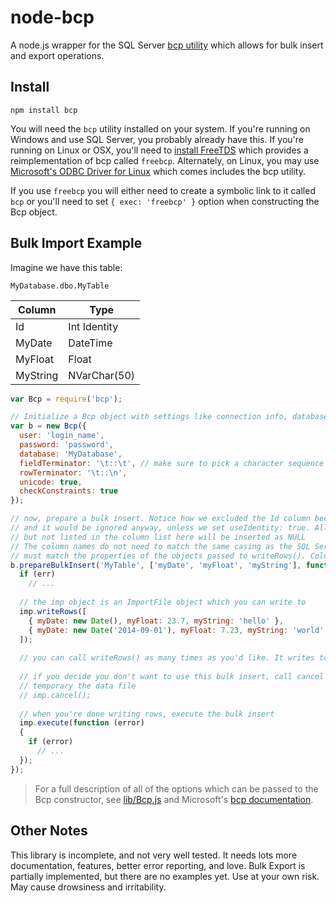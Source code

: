 # node-bcp

A node.js wrapper for the SQL Server [bcp utility](http://msdn.microsoft.com/en-us/library/ms162802.aspx) which allows for bulk insert and export operations.

## Install

    npm install bcp

You will need the `bcp` utility installed on your system. If you're running on Windows and use SQL Server, you probably already have this. If you're running on Linux or OSX, you'll need to [install FreeTDS](http://www.freetds.org/userguide/install.htm) which provides a reimplementation of bcp called `freebcp`. Alternately, on Linux, you may use [Microsoft's ODBC Driver for Linux](http://www.microsoft.com/en-us/download/details.aspx?id=28160) which comes includes the bcp utility.

If you use `freebcp` you will either need to create a symbolic link to it called `bcp` or you'll need to set `{ exec: 'freebcp' }` option when constructing the Bcp object.

## Bulk Import Example

Imagine we have this table:

`MyDatabase.dbo.MyTable`

Column   | Type
-------- | ----
Id       | Int Identity
MyDate   | DateTime
MyFloat  | Float
MyString | NVarChar(50)

```js
var Bcp = require('bcp');

// Initialize a Bcp object with settings like connection info, database, encoding, etc.
var b = new Bcp({
  user: 'login_name',
  password: 'password',
  database: 'MyDatabase',
  fieldTerminator: '\t::\t', // make sure to pick a character sequence not found in your data
  rowTerminator: '\t::\n',
  unicode: true,
  checkConstraints: true
});

// now, prepare a bulk insert. Notice how we excluded the Id column because it's an identity 
// and it would be ignored anyway, unless we set useIdentity: true. All columns in the table, 
// but not listed in the column list here will be inserted as NULL
// The column names do not need to match the same casing as the SQL Server columns, but they 
// must match the properties of the objects passed to writeRows(). Column order is insignificant.
b.prepareBulkInsert('MyTable', ['myDate', 'myFloat', 'myString'], function (err, imp) {
  if (err)
    // ...
  
  // the imp object is an ImportFile object which you can write to
  imp.writeRows([
    { myDate: new Date(), myFloat: 23.7, myString: 'hello' },
    { myDate: new Date('2014-09-01'), myFloat: 7.23, myString: 'world' }
  ]);
  
  // you can call writeRows() as many times as you'd like. It writes to a file stream.
  
  // if you decide you don't want to use this bulk insert, call cancel in order to delete 
  // temporary the data file
  // imp.cancel();
  
  // when you're done writing rows, execute the bulk insert
  imp.execute(function (error)
  {
    if (error)
      // ...
  });
});
```

> For a full description of all of the options which can be passed to the Bcp constructor, see [lib/Bcp.js](https://github.com/bretcope/node-bcp/blob/master/lib/Bcp.js) and Microsoft's [bcp documentation](http://msdn.microsoft.com/en-us/library/ms162802.aspx).

## Other Notes

This library is incomplete, and not very well tested. It needs lots more documentation, features, better error reporting, and love. Bulk Export is partially implemented, but there are no examples yet. Use at your own risk. May cause drowsiness and irritability.
